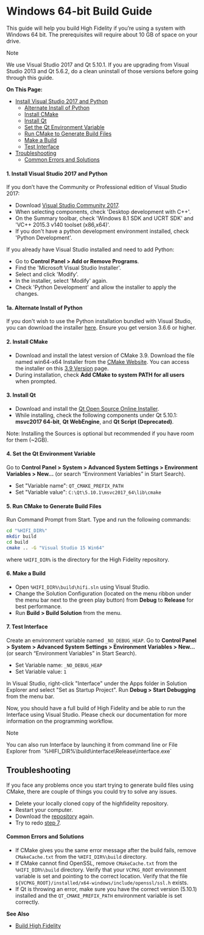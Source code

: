 # Windows 64-bit Build Guide

This guide will help you build High Fidelity if you’re using a system with Windows 64 bit. The prerequisites will require about 10 GB of space on your drive.

<div class="admonition note">
    <p class="admonition-title">Note</p>
    <p>We use Visual Studio 2017 and Qt 5.10.1. If you are upgrading from Visual Studio 2013 and Qt 5.6.2, do a clean uninstall of those versions before going through this guide.  </p>
</div>

**On This Page:**

+ [Install Visual Studio 2017 and Python](#1-install-visual-studio-2017-and-python)
  + [Alternate Install of Python](#1a-alternate-install-of-python)
  + [Install CMake](#2-install-cmkae)
  + [Install Qt](#3-install-qt)
  + [Set the Qt Environment Variable](#4-set-the-qt-environment-variable)
  + [Run CMake to Generate Build Files](#5-run-cmake-to-generate-build-files)
  + [Make a Build](#6-make-a-build)
  + [Test Interface](#7-test-interface)
+ [Troubleshooting](#troubleshooting)
  + [Common Errors and Solutions](#common-errors-and-solutions)

#### 1. Install Visual Studio 2017 and Python

If you don’t have the Community or Professional edition of Visual Studio 2017:

*  Download [Visual Studio Community 2017](https://www.visualstudio.com/downloads/).
*  When selecting components, check 'Desktop development with C++'. 
*  On the Summary toolbar, check 'Windows 8.1 SDK and UCRT SDK' and 'VC++ 2015.3 v140 toolset (x86,x64)'. 
*  If you don't have a python development environment installed, check 'Python Development'.

If you already have Visual Studio installed and need to add Python:

* Go to **Control Panel > Add or Remove Programs**.
* Find the 'Microsoft Visual Studio Installer'. 
* Select and click 'Modify'. 
* In the installer, select 'Modify' again. 
* Check 'Python Development' and allow the installer to apply the changes.

#### 1a. Alternate Install of Python
If you don't wish to use the Python installation bundled with Visual Studio, you can download the installer [here](https://www.python.org/downloads). Ensure you get version 3.6.6 or higher.

#### 2. Install CMake

* Download and install the latest version of CMake 3.9. Download the file named  win64-x64 Installer from the [CMake Website](https://cmake.org/download/). You can access the installer on this [3.9 Version](https://cmake.org/files/v3.9/) page. 
* During installation, check **Add CMake to system PATH for all users** when prompted.

#### 3. Install Qt

* Download and install the [Qt Open Source Online Installer](https://www.qt.io/download-open-source/?hsCtaTracking=f977210e-de67-475f-a32b-65cec207fd03%7Cd62710cd-e1db-46aa-8d4d-2f1c1ffdacea). 
* While installing, check the following components under Qt 5.10.1: **msvc2017 64-bit**, **Qt WebEngine**, and **Qt Script (Deprecated)**.

Note: Installing the Sources is optional but recommended if you have room for them (~2GB).

#### 4. Set the Qt Environment Variable

Go to **Control Panel > System > Advanced System Settings > Environment Variables > New...**  (or search “Environment Variables” in Start Search). 
* Set "Variable name": `QT_CMAKE_PREFIX_PATH`
* Set "Variable value":  `C:\Qt\5.10.1\msvc2017_64\lib\cmake`


#### 5. Run CMake to Generate Build Files  

Run Command Prompt from Start. Type and run the following commands:
```bash
cd "%HIFI_DIR%"
mkdir build
cd build
cmake .. -G "Visual Studio 15 Win64"
```
where `%HIFI_DIR%` is the directory for the High Fidelity repository.

#### 6. Make a Build

* Open `%HIFI_DIR%\build\hifi.sln` using Visual Studio.
* Change the Solution Configuration (located on the menu ribbon under the menu bar next to the green play button) from **Debug** to **Release** for best performance. 
* Run **Build > Build Solution** from the menu.

#### 7. Test Interface

Create an environment variable named `_NO_DEBUG_HEAP`. Go to **Control Panel > System > Advanced System Settings > Environment Variables > New...** (or search “Environment Variables” in Start Search). 

* Set Variable name: `_NO_DEBUG_HEAP`
* Set Variable value: `1`

In Visual Studio, right-click "Interface" under the Apps folder in Solution Explorer and select "Set as Startup Project". Run  **Debug > Start Debugging** from the menu bar.

Now, you should have a full build of High Fidelity and be able to run the Interface using Visual Studio. Please check our documentation for more information on the programming workflow.

<div class="admonition note">
    <p class="admonition-title">Note</p>
    <p>You can also run Interface by launching it from command line or File Explorer from `%HIFI_DIR%\build\interface\Release\interface.exe`</p>
</div>

## Troubleshooting
If you face any problems once you start trying to generate build files using CMake, there are couple of things you could try to solve any issues.

* Delete your locally cloned copy of the highfidelity repository.
* Restart your computer.
* Download the [repository](https://github.com/highfidelity/hifi) again.
* Try to redo [step 7](#7-test-interface).

#### Common Errors and Solutions

* If CMake gives you the same error message after the build fails, remove `CMakeCache.txt` from the `%HIFI_DIR%\build` directory.
* If CMake cannot find OpenSSL, remove `CMakeCache.txt` from the `%HIFI_DIR%\build` directory. Verify that your `VCPKG_ROOT` environment variable is set and pointing to the correct location. Verify that the file `${VCPKG_ROOT}/installed/x64-windows/include/openssl/ssl.h` exists.
* If Qt is throwing an error, make sure you have the correct version (5.10.1) installed and the `QT_CMAKE_PREFIX_PATH` environment variable is set correctly.



**See Also**

+ [Build High Fidelity](../)

  